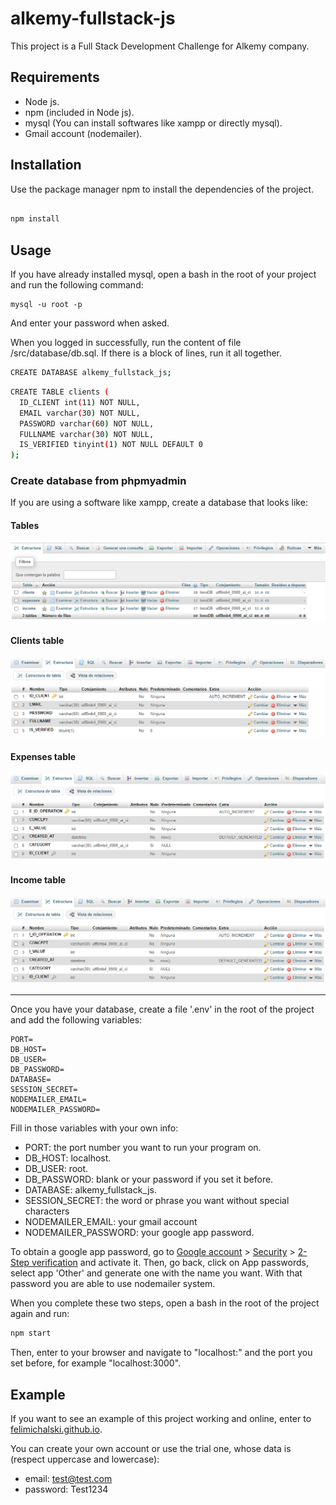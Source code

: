 # alkemy-fullstack-js

This project is a Full Stack Development Challenge for Alkemy company.

## Requirements

- Node js.
- npm (included in Node js).
- mysql (You can install softwares like xampp or directly mysql).
- Gmail account (nodemailer).

## Installation

Use the package manager npm to install the dependencies of the project.

```bash

npm install

```

## Usage

If you have already installed mysql, open a bash in the root of your project and run the following command:

```
mysql -u root -p
```

And enter your password when asked.

When you logged in successfully, run the content of file /src/database/db.sql. If there is a block of lines, run it all together.

```bash
CREATE DATABASE alkemy_fullstack_js;
```

```bash
CREATE TABLE clients (
  ID_CLIENT int(11) NOT NULL,
  EMAIL varchar(30) NOT NULL,
  PASSWORD varchar(60) NOT NULL,
  FULLNAME varchar(30) NOT NULL,
  IS_VERIFIED tinyint(1) NOT NULL DEFAULT 0
);
```

### Create database from phpmyadmin

If you are using a software like xampp, create a database that looks like:

#### Tables

![Tables](/assets/tables.png)

#### Clients table

![Clients table](/assets/clients.png)

#### Expenses table

![Expenses table](/assets/expenses.png)

#### Income table

![Income table](/assets/income.png)

***

Once you have your database, create a file '.env' in the root of the project and add the following variables:

```
PORT=
DB_HOST=
DB_USER=
DB_PASSWORD=
DATABASE=
SESSION_SECRET=
NODEMAILER_EMAIL=
NODEMAILER_PASSWORD=
```

Fill in those variables with your own info:
- PORT: the port number you want to run your program on.
- DB_HOST: localhost.
- DB_USER: root.
- DB_PASSWORD: blank or your password if you set it before.
- DATABASE: alkemy_fullstack_js.
- SESSION_SECRET: the word or phrase you want without special characters
- NODEMAILER_EMAIL: your gmail account
- NODEMAILER_PASSWORD: your google app password.

To obtain a google app password, go to [Google account](https://myaccount.google.com/) > [Security](https://myaccount.google.com/security) > [2-Step verification](https://myaccount.google.com/signinoptions/two-step-verification/enroll-welcome) and activate it.
Then, go back, click on App passwords, select app 'Other' and generate one with the name you want. With that password you are able to use nodemailer system.

When you complete these two steps, open a bash in the root of the project again and run:

```bash
npm start
```

Then, enter to your browser and navigate to "localhost:" and the port you set before, for example "localhost:3000".

## Example

If you want to see an example of this project working and online, enter to [felimichalski.github.io](https://felimichalski.github.io/).

You can create your own account or use the trial one, whose data is (respect uppercase and lowercase):
- email: test@test.com
- password: Test1234